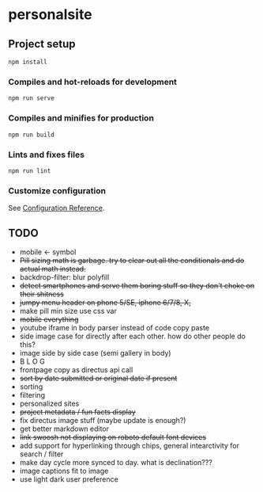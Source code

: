 # personalsite

## Project setup
```
npm install
```

### Compiles and hot-reloads for development
```
npm run serve
```

### Compiles and minifies for production
```
npm run build
```

### Lints and fixes files
```
npm run lint
```

### Customize configuration
See [Configuration Reference](https://cli.vuejs.org/config/).

## TODO
- mobile <- symbol
- ~~Pill sizing math is garbage. try to clear out all the conditionals and do actual math instead.~~
- backdrop-filter: blur polyfill
- ~~detect smartphones and serve them boring stuff so they don't choke on their shitness~~
- ~~jumpy menu header on phone 5/SE, iphone 6/7/8, X,~~
- make pill min size use css var
- ~~mobile everything~~
- youtube iframe in body parser instead of code copy paste
- side image case for directly after each other. how do other people do this?
- image side by side case (semi gallery in body)
- B L O G
- frontpage copy as directus api call
- ~~sort by date submitted or original date if present~~
- sorting
- filtering
- personalized sites
- ~~project metadata / fun facts display~~
- fix directus image stuff (maybe update is enough?)
- get better markdown editor
- ~~link swoosh not displaying on roboto default font devices~~
- add support for hyperlinking through chips, general intearctivity for search / filter
- make day cycle more synced to day. what is declination???
- image captions fit to image
- use light dark user preference
